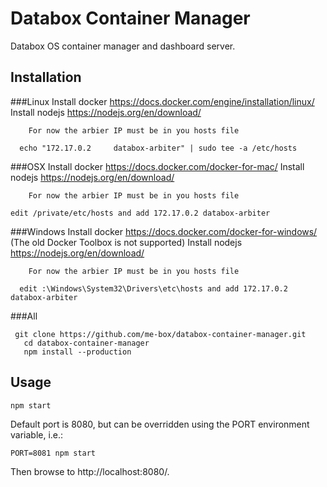 # Databox Container Manager
Databox OS container manager and dashboard server.

## Installation

###Linux
    Install docker https://docs.docker.com/engine/installation/linux/
		Install nodejs https://nodejs.org/en/download/

		For now the arbier IP must be in you hosts file

	  echo "172.17.0.2     databox-arbiter" | sudo tee -a /etc/hosts

###OSX
    Install docker https://docs.docker.com/docker-for-mac/
		Install nodejs https://nodejs.org/en/download/

		For now the arbier IP must be in you hosts file

    edit /private/etc/hosts and add 172.17.0.2 databox-arbiter

###Windows
		Install docker https://docs.docker.com/docker-for-windows/ (The old Docker Toolbox is not supported)
		Install nodejs https://nodejs.org/en/download/

		For now the arbier IP must be in you hosts file

	  edit :\Windows\System32\Drivers\etc\hosts and add 172.17.0.2 databox-arbiter

###All

     git clone https://github.com/me-box/databox-container-manager.git
	   cd databox-container-manager
	   npm install --production


## Usage
	npm start

Default port is 8080, but can be overridden using the PORT environment variable, i.e.:

	PORT=8081 npm start

Then browse to http://localhost:8080/.
